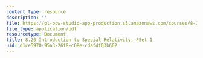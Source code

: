 ```yaml
---
content_type: resource
description: ''
file: https://ol-ocw-studio-app-production.s3.amazonaws.com/courses/8-20-introduction-to-special-relativity-january-iap-2021/d1ce597095a326f8c08ecdaf4f63b602_MIT8_20iap21_pset1.pdf
file_type: application/pdf
resourcetype: Document
title: 8.20 Introduction to Special Relativity, PSet 1
uid: d1ce5970-95a3-26f8-c08e-cdaf4f63b602
---
```

